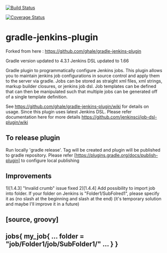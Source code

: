 [![Build Status](https://travis-ci.org/crc83/gradle-jenkins-plugin.svg?branch=master)](https://travis-ci.org/crc83/gradle-jenkins-plugin.svg?branch=master)


[![Coverage Status](https://coveralls.io/repos/github/crc83/gradle-jenkins-plugin/badge.svg?branch=master)](https://coveralls.io/github/crc83/gradle-jenkins-plugin?branch=master)

gradle-jenkins-plugin
=====================

Forked from here : https://github.com/ghale/gradle-jenkins-plugin

Gradle version updated to 4.3.1
Jenkins DSL updated to 1.66

Gradle plugin to programmatically configure Jenkins jobs.  This plugin allows you to maintain jenkins job configurations in source control and apply them to the server via gradle.  Jobs can be stored as straight xml files, xml strings, markup builder closures, or jenkins job dsl.  Job templates can be defined that can then be manipulated such that multiple jobs can be generated off of a single template definition.

See https://github.com/ghale/gradle-jenkins-plugin/wiki for details on usage.
Since this plugin uses latest Jenkins DSL. Please refer documentation here for more details https://github.com/jenkinsci/job-dsl-plugin/wiki

To release plugin
----------------------
Run locally 'gradle release'.
Tag will be created and plugin will be published to gradle repository.
Please refer [https://plugins.gradle.org/docs/publish-plugin] to configure local publishing

Improvements
----------------------
1)[1.4.3] "Invalid crumb" issue fixed
2)[1.4.4] Add possibility to import job into folder. If your folder on Jenkins is "Folder1/SubFolred1", please specify it as
(no slash at the beginning and slash at the end) 
(it's temporary solution and maybe I'll improve it in a future)

[source, groovy]
----
jobs{
	my_job{
		...
		folder = "job/Folder1/job/SubFolder1/"
		...
	}
}
-----
